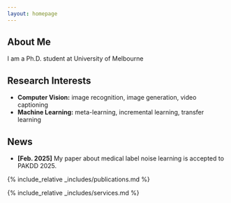 ```yaml
---
layout: homepage
---
```


## About Me

I am a Ph.D. student at University of Melbourne

## Research Interests

- **Computer Vision:** image recognition, image generation, video captioning
- **Machine Learning:** meta-learning, incremental learning, transfer learning

## News

- **[Feb. 2025]** My paper about medical label noise learning is accepted to PAKDD 2025.


{% include_relative _includes/publications.md %}

{% include_relative _includes/services.md %}
